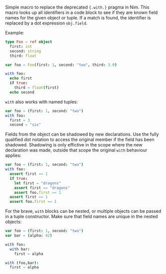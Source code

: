 
Simple macro to replace the deprecated ``{.with.}`` pragma in Nim. This macro
looks up all identifiers in a code block to see if they are known field names
for the given object or tuple. If a match is found, the identifier is replaced
by a dot expression ``obj.field``.

Example:


```nim
type Foo = ref object
  first: int
  second: string
  third: float

var foo = Foo(first: 1, second: "two", third: 3.0)

with foo:
  echo first
  if true:
    third = float(first)
  echo second
```


``with`` also works with named tuples:

```nim
var foo = (first: 1, second: "two")
with foo:
  first = 3
  second = "six"
```


Fields from the object can be shadowed by new declarations. Use the fully
qualified dot notation to access the original member if the field has been
shadowed. Shadowing is only effictive in the scope where the new declaration
was made, outside that scope the original `with` behaviour applies:

```nim
var foo = (first: 1, second: "two")
with foo:
  assert first == 1
  if true:
    let first = "dragons"
    assert first == "dragons" 
    assert foo.first == 1
  assert first == 1
  assert foo.first == 1
```


For the brave, ``with`` blocks can be nested, or multiple objects can be passed
in a tuple constructor. Make sure that field names are unique in the nested
objects:

```nim
var foo = (first: 1, second: "two")
var bar = (alpha: 42)

with foo:
  with bar:
    first = alpha

with (foo,bar):
  first = alpha
```
